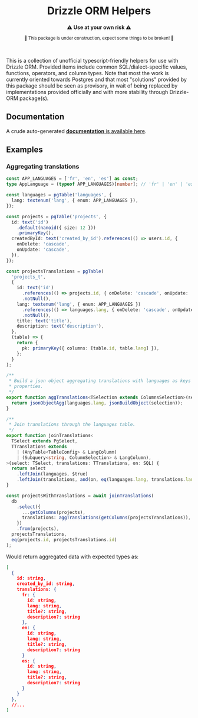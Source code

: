 <h1 align="center">Drizzle ORM Helpers</h1>

<p align="center">
<b>⚠️   Use at your own risk   ⚠️</b>
</p>
<p align="center">
<sup>🚧   This package is under construction, expect some things to be broken!   🚧</sup>
</p>

<br />

This is a collection of unofficial typescript-friendly helpers for use with Drizzle ORM. Provided
items include common SQL/dialect-specific values, functions, operators, and column types. Note that
most the work is currently oriented towards Postgres and that most "solutions" provided by this
package should be seen as provisory, in wait of being replaced by implementations provided
officially and with more stability through Drizzle-ORM package(s).

## Documentation

A crude auto-generated
[**documentation** is available here](https://github.com/iolyd/drizzle-orm-helpers/blob/main/documentation/README.md).

## Examples

### Aggregating translations

```ts
const APP_LANGUAGES = ['fr', 'en', 'es'] as const;
type AppLanguage = (typeof APP_LANGUAGES)[number]; // 'fr' | 'en' | 'es';

const languages = pgTable('languages', {
  lang: textenum('lang', { enum: APP_LANGUAGES }),
});

const projects = pgTable('projects', {
  id: text('id')
    .default(nanoid({ size: 12 }))
    .primaryKey(),
  createdById: text('created_by_id').references(() => users.id, {
    onDelete: 'cascade',
    onUpdate: 'cascade',
  }),
});

const projectsTranslations = pgTable(
  'projects_t',
  {
    id: text('id')
      .references(() => projects.id, { onDelete: 'cascade', onUpdate: 'cascade' })
      .notNull(),
    lang: textenum('lang', { enum: APP_LANGUAGES })
      .references(() => languages.lang, { onDelete: 'cascade', onUpdate: 'cascade' })
      .notNull(),
    title: text('title'),
    description: text('description'),
  },
  (table) => {
    return {
      pk: primaryKey({ columns: [table.id, table.lang] }),
    };
  }
);

/**
 * Build a json object aggregating translations with languages as keys and joined columns as nested
 * properties.
 */
export function aggTranslations<TSelection extends ColumnsSelection>(selection: TSelection) {
  return jsonObjectAgg(languages.lang, jsonBuildObject(selection));
}

/**
 * Join translations through the languages table.
 */
export function joinTranslations<
  TSelect extends PgSelect,
  TTranslations extends
    | (AnyTable<TableConfig> & LangColumn)
    | (Subquery<string, ColumnSelection> & LangColumn),
>(select: TSelect, translations: TTranslations, on: SQL) {
  return select
    .leftJoin(languages, $true)
    .leftJoin(translations, and(on, eq(languages.lang, translations.lang)));
}

const projectsWithTranslations = await joinTranslations(
  db
    .select({
      ...getColumns(projects),
      translations: aggTranslations(getColumns(projectsTranslations)),
    })
    .from(projects),
  projectsTranslations,
  eq(projects.id, projectsTranslations.id)
);
```

Would return aggregated data with expected types as:

```json
[
  {
    id: string,
    created_by_id: string,
    translations: {
      fr: {
        id: string,
        lang: string,
        title?: string,
        description?: string
      },
      en: {
        id: string,
        lang: string,
        title?: string,
        description?: string
      }
      es: {
        id: string,
        lang: string,
        title?: string,
        description?: string
      }
    }
  },
  //...
]
```

